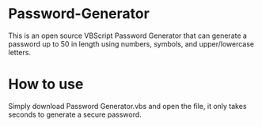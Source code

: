 # Password-Generator
This is an open source VBScript Password Generator that can generate a password up to 50 in length using numbers, symbols, and upper/lowercase letters.
# How to use
Simply download Password Generator.vbs and open the file, it only takes seconds to generate a secure password.
